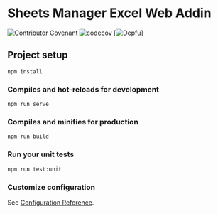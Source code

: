 # Sheets Manager Excel Web Addin
[![Contributor Covenant](https://img.shields.io/badge/Contributor%20Covenant-v2.0%20adopted-ff69b4.svg)](CODE_OF_CONDUCT.md)
[![codecov](https://codecov.io/gh/xsoulspace/sheets_manager_excel_addin/branch/master/graph/badge.svg?token=5XBVL0MZCP)](undefined)
[![Depfu](https://badges.depfu.com/badges/46834bd0e861ad791a25f2bb256dbe1a/count.svg)]

## Project setup
```
npm install
```

### Compiles and hot-reloads for development
```
npm run serve
```

### Compiles and minifies for production
```
npm run build
```

### Run your unit tests
```
npm run test:unit
```

### Customize configuration
See [Configuration Reference](https://cli.vuejs.org/config/).
